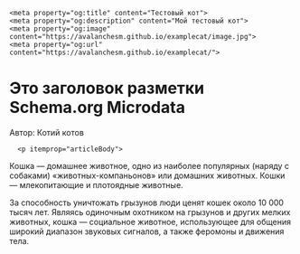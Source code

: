<html lang="ru">
  <head>
    <meta charset="utf-8">
    <meta name="viewport" content="width=device-width, initial-scale=1.0">
    <title>Тестовый кот!</title>
    <link rel="stylesheet" href="./styles/style.css">

    <meta property="og:title" content="Тестовый кот">
    <meta property="og:description" content="Мой тестовый кот">
    <meta property="og:image" content="https://avalanchesm.github.io/examplecat/image.jpg">
    <meta property="og:url" content="https://avalanchesm.github.io/examplecat/">
  </head>
  <body>
   
<!-- Yandex.Metrika counter -->
<script type="text/javascript">
    (function(m,e,t,r,i,k,a){
        m[i]=m[i]||function(){(m[i].a=m[i].a||[]).push(arguments)};
        m[i].l=1*new Date();
        for (var j = 0; j < document.scripts.length; j++) {if (document.scripts[j].src === r) { return; }}
        k=e.createElement(t),a=e.getElementsByTagName(t)[0],k.async=1,k.src=r,a.parentNode.insertBefore(k,a)
    })(window, document,'script','https://mc.yandex.ru/metrika/tag.js?id=103620208', 'ym');

    ym(103620208, 'init', {ssr:true, clickmap:true, accurateTrackBounce:true, trackLinks:true});
</script>
<noscript><div><img src="https://mc.yandex.ru/watch/103620208" style="position:absolute; left:-9999px;" alt="" /></div></noscript>
<!-- /Yandex.Metrika counter -->

<div itemscope itemtype="http://schema.org/NewsArticle">
      <h1 itemprop="headline">Это заголовок разметки Schema.org Microdata</h1>
    
<p itemscope itemtype="http://schema.org/Person">
      Автор: <span>Котий котов</span></p> 
      
      <p itemprop="articleBody">
  Кошка — домашнее животное, одно из наиболее популярных (наряду с собаками) «животных-компаньонов» или домашних животных. Кошки — млекопитающие и плотоядные животные.

За способность уничтожать грызунов люди ценят кошек около 10 000 тысяч лет. Являясь одиночным охотником на грызунов и других мелких животных, кошка — социальное животное, использующее для общения широкий диапазон звуковых сигналов, а также феромоны и движения тела.
</p>
</div>
  </body>
</html>
